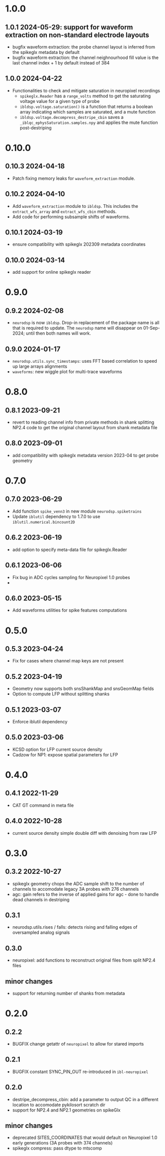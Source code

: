 # 1.0.0
## 1.0.1 2024-05-29: support for waveform extraction on non-standard electrode layouts
  - bugfix waveform extraction: the probe channel layout is inferred from the spikeglx metadata by default
  - bugfix waveform extraction: the channel neighnourhood fill value is the last channel index + 1 by default instead of 384
## 1.0.0 2024-04-22
- Functionalities to check and mitigate saturation in neuropixel recordings
  - `spikeglx.Reader` has a `range_volts` method to get the saturating voltage value for a given type of probe
  - `ibldsp.voltage.saturation()` is a function that returns a boolean array indicating which samples are saturated, and a mute function
  - `ibldsp.voltage.decompress_destripe_cbin` saves a `_iblqc_ephysSaturation.samples.npy` and applies the mute function post-destriping

# 0.10.0
## 0.10.3 2024-04-18
-  Patch fixing memory leaks for `waveform_extraction` module.
## 0.10.2 2024-04-10
-  Add `waveform_extraction` module to `ibldsp`. This includes the `extract_wfs_array` and `extract_wfs_cbin` methods. 
-  Add code for performing subsample shifts of waveforms.
## 0.10.1 2024-03-19
-  ensure compatibility with spikeglx 202309 metadata coordinates
## 0.10.0 2024-03-14
-  add support for online spikeglx reader

# 0.9.0
## 0.9.2 2024-02-08
-   `neurodsp` is now `ibldsp`. Drop-in replacement of the package name is all that is required to update. The `neurodsp` name will disappear on 01-Sep-2024; until then both names will work.
## 0.9.0 2024-01-17
-   `neurodsp.utils.sync_timestamps`: uses FFT based correlation to speed up large arrays alignments
-   `waveforms`: new wiggle plot for multi-trace waveforms

# 0.8.0
## 0.8.1 2023-09-21
- revert to reading channel info from private methods in shank splitting NP2.4 code to get the original channel layout from shank metadata file
## 0.8.0 2023-09-01
- add compatibility with spikeglx metadata version 2023-04 to get probe geometry

# 0.7.0

## 0.7.0 2023-06-29
- Add function `spike_venn3` in new module `neurodsp.spiketrains`
- Update `iblutil` dependency to 1.7.0 to use `iblutil.numerical.bincount2D`

## 0.6.2 2023-06-19
- add option to specify meta-data file for spikeglx.Reader

## 0.6.1 2023-06-06
- Fix bug in ADC cycles sampling for Neuropixel 1.0 probes
- 
## 0.6.0 2023-05-15
- Add waveforms utilities for spike features computations

# 0.5.0
## 0.5.3 2023-04-24
- Fix for cases where channel map keys are not present

## 0.5.2 2023-04-19
- Geometry now supports both snsShankMap and snsGeomMap fields
- Option to compute LFP without splitting shanks

## 0.5.1 2023-03-07
- Enforce iblutil dependency

## 0.5.0 2023-03-06
- KCSD option for LFP current source density
- Cadzow for NP1: expose spatial parameters for LFP

# 0.4.0
## 0.4.1 2022-11-29
- CAT GT command in meta file

## 0.4.0 2022-10-28
- current source density simple double diff with denoising from raw LFP

# 0.3.0
## 0.3.2 2022-10-27
- spikeglx geometry chops the ADC sample shift to the number of channels to accomodate legacy 3A probes with 276 channels
- agc: gain refers to the inverse of applied gains for agc - done to handle dead channels in destriping
## 0.3.1
- neurodsp.utils.rises / falls: detects rising and falling edges of oversampled analog signals


## 0.3.0
- neuropixel: add functions to reconstruct original files from split NP2.4 files

## minor changes
- support for returning number of shanks from metadata

# 0.2.0
## 0.2.2
- BUGFIX change getattr of `neuropixel` to allow for stared imports

## 0.2.1
- BUGFIX constant SYNC_PIN_OUT re-introduced in `ibl-neuropixel`

## 0.2.0
- destripe_decompress_cbin: add a parameter to output QC in a different location to accomodate pykilosort scratch dir
- support for NP2.4 and NP2.1 geometries on spikeGlx

## minor changes
-   deprecated SITES_COORDINATES that would default on Neuropixel 1.0 early generations (3A probes with 374 channels)
-   spikeglx compress: pass dtype to mtscomp

